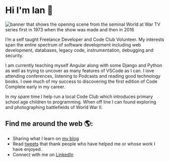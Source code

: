 # Hi I'm Ian 👋

<img src="https://oraclefrontovikcom.files.wordpress.com/2018/06/wawcombined.jpg" alt="banner that shows the opening scene from the seminal World at War TV series first in 1973 when the show was made and then in 2016">

I’m a self taught Freelance Developer and Code Club Volunteer. My interests span the entire spectrum of software development including web development, databases, legacy code, instrumentation, debugging and security. 

I am currently teaching myself Angular along with some Django and Python as well as trying to uncover as many features of VSCode as I can. I love attending conferences, listening to Podcasts and reading good technology books. I owe much of my success to discovering the first edition of Code Complete early in my career.

In my spare time I help run a local Code Club which introduces primary school age children to programming. When off line I can found exploring and photographing battlefields of World War II.

## Find me around the web 🌎: 
- Sharing what I learn on <a href="https://oraclefrontovik.com/">my blog</a>
- Read <a href="https://twitter.com/IanHCarpenter">tweets</a> that thank people who have helped me or whose work I have enjoyed.
- Connect with me on <a href="https://www.linkedin.com/in/ianhcarpenter/">LinkedIn</a>

